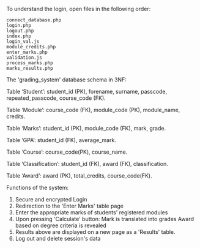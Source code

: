 To understand the login, open files in the following order:

    connect_database.php
    login.php
    logout.php
    index.php
    login_val.js
    module_credits.php
    enter_marks.php
    validation.js
    process_marks.php
    marks_results.php



The 'grading_system' database schema in 3NF:

Table ‘Student’:
student_id (PK), forename, surname,  passcode, repeated_passcode, course_code (FK).

Table ‘Module’:
course_code (FK), module_code (PK), module_name, credits.

Table ‘Marks’:
student_id (PK), module_code (FK), mark, grade.

Table ‘GPA’:
student_id (FK), average_mark.

Table ‘Course’:
course_code(PK), course_name.

Table ‘Classification’:
student_id (FK), award (FK), classification.

Table ‘Award’:
award (PK), total_credits, course_code(FK).


Functions of the system:
1. Secure and encrypted Login
2. Redirection to the 'Enter Marks' table page
3. Enter the appropriate marks of students' registered modules
4. Upon pressing 'Calculate' button:
       Mark is translated into grades
       Award based on degree criteria is revealed
5. Results above are displayed on a new page as a 'Results' table.
6. Log out and delete session's data
